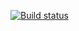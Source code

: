 [![Build status](https://ci.appveyor.com/api/projects/status/ux00jyx6jf1yfbp7?svg=true)](https://ci.appveyor.com/project/olvitbriz/zadanie2-3-1)
